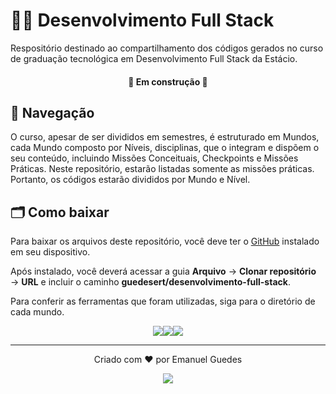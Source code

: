 # 👨‍💻 Desenvolvimento Full Stack
Respositório destinado ao compartilhamento dos códigos gerados no curso de graduação tecnológica em Desenvolvimento Full Stack da Estácio.

<h4 align="center">🚧 Em construção 🚧</h4>

## 🧭 Navegação
O curso, apesar de ser divididos em semestres, é estruturado em Mundos, cada Mundo composto por Níveis, disciplinas, que o integram e dispõem o seu conteúdo, incluindo Missões Conceituais, Checkpoints e Missões Práticas. Neste repositório, estarão listadas somente as missões práticas. Portanto, os códigos estarão divididos por Mundo e Nível.

## 🗂 Como baixar
Para baixar os arquivos deste repositório, você deve ter o [GitHub](https://github.com/) instalado em seu dispositivo.

Após instalado, você deverá acessar a guia <b>Arquivo</b> → <b>Clonar repositório</b> → <b>URL</b> e incluir o caminho <b>guedesert/desenvolvimento-full-stack</b>.

Para conferir as ferramentas que foram utilizadas, siga para o diretório de cada mundo.
<p align="center"><img src="https://img.shields.io/github/repo-size/guedesert/desenvolvimento-full-stack?color=green&label=tamanho%20do%20reposit%C3%B3rio""/><img src="https://img.shields.io/github/languages/count/guedesert/desenvolvimento-full-stack?label=linguagens&color=yellow"/><img src="https://img.shields.io/github/languages/top/guedesert/desenvolvimento-full-stack?color=blue"/><p>
<hr>
<p align="center">Criado com ❤ por Emanuel Guedes<p>
<p align="center"><img src="https://img.shields.io/github/license/guedesert/desenvolvimento-full-stack"/><p>
